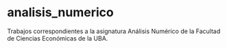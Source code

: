 # analisis_numerico
Trabajos correspondientes a la asignatura Análisis Numérico de la Facultad de Ciencias Económicas de la UBA. 
